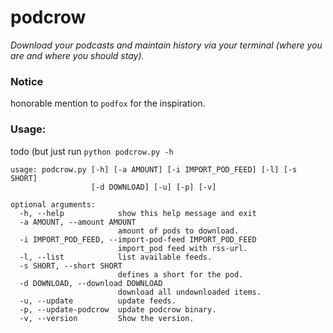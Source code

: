 # podcrow

_Download your podcasts and maintain history via your terminal (where you are and where you should stay)._

### Notice
honorable mention to `podfox` for the inspiration.

### Usage:
todo (but just run `python podcrow.py -h`

```
usage: podcrow.py [-h] [-a AMOUNT] [-i IMPORT_POD_FEED] [-l] [-s SHORT]
                  [-d DOWNLOAD] [-u] [-p] [-v]

optional arguments:
  -h, --help            show this help message and exit
  -a AMOUNT, --amount AMOUNT
                        amount of pods to download.
  -i IMPORT_POD_FEED, --import-pod-feed IMPORT_POD_FEED
                        import_pod feed with rss-url.
  -l, --list            list available feeds.
  -s SHORT, --short SHORT
                        defines a short for the pod.
  -d DOWNLOAD, --download DOWNLOAD
                        download all undownloaded items.
  -u, --update          update feeds.
  -p, --update-podcrow  update podcrow binary.
  -v, --version         Show the version.
```
